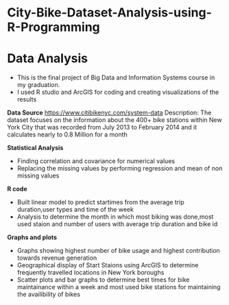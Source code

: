 # City-Bike-Dataset-Analysis-using-R-Programming
Data Analysis
========
*  This is the final project of Big Data and Information Systems course in my graduation. 
*  I used R studio and ArcGIS for coding and creating visualizations of the results  

**Data Source**
 https://www.citibikenyc.com/system-data
 Description: The dataset focuses on the information about the 400+ bike stations within New York City that was recorded from 
 July 2013 to February 2014 and it calculates nearly to 0.8 Million for a month
 
 **Statistical Analysis**
 * Finding correlation and covariance for numerical values
 * Replacing the missing values by performing regression and mean of non missing values
 
**R code**
* Built linear model to predict startimes from the average trip duration,user types and time of the week
* Analysis to determine the month in which most biking was done,most used staion and number of users with average
  trip duration and bike id

**Graphs and plots**
* Graphs showing highest number of bike usage and highest contribution towards revenue generation
* Geographical display of Start Staions using ArcGIS to determine frequently travelled locations in New York boroughs
* Scatter plots and bar graphs to determine best times for bike maintainance within a week and most used bike stations 
  for maintaining the availibility of bikes
